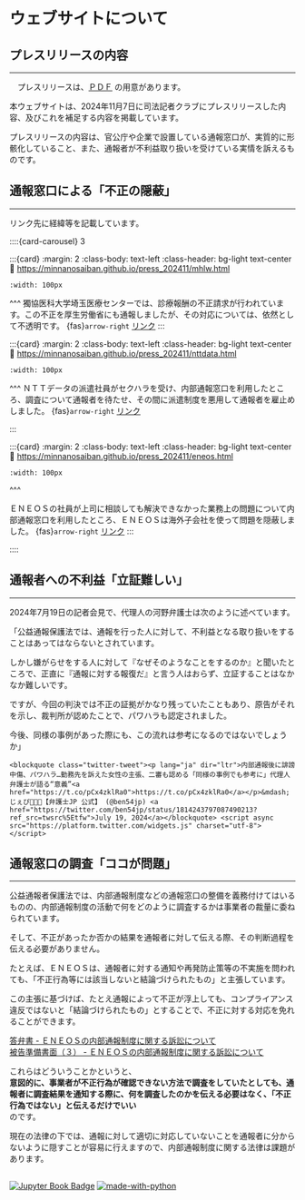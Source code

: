 # ウェブサイトについて

## プレスリリースの内容
---

<i class="fa-regular fa-file-pdf fa-2x"></i>　プレスリリースは、[ＰＤＦ](https://minnanosaiban.github.io/press_202411/_static/20241105_press.pdf) の用意があります。

本ウェブサイトは、2024年11月7日に司法記者クラブにプレスリリースした内容、及びこれを補足する内容を掲載しています。

プレスリリースの内容は、官公庁や企業で設置している通報窓口が、実質的に形骸化していること、また、通報者が不利益取り扱いを受けている実情を訴えるものです。


## 通報窓口による「不正の隠蔽」
---

リンク先に経緯等を記載しています。

::::{card-carousel} 3

:::{card}
:margin: 2
:class-body: text-left
:class-header: bg-light text-center
:link: https://minnanosaiban.github.io/press_202411/mhlw.html

```{image} https://minnanosaiban.github.io/press_202411/_static/mhlw_logo.png                   
:width: 100px
```

^^^
獨協医科大学埼玉医療センターでは、診療報酬の不正請求が行われています。この不正を厚生労働省にも通報しましたが、その対応については、依然として不透明です。 {fas}`arrow-right` [リンク](https://minnanosaiban.github.io/press_202411/mhlw.html)
:::

:::{card}
:margin: 2
:class-body: text-left
:class-header: bg-light text-center
:link: https://minnanosaiban.github.io/press_202411/nttdata.html

```{image} https://minnanosaiban.github.io/press_202411/_static/nttdata_logo.png                   
:width: 100px
```

^^^
ＮＴＴデータの派遣社員がセクハラを受け、内部通報窓口を利用したところ、調査について通報者を待たせ、その間に派遣制度を悪用して通報者を雇止めしました。 {fas}`arrow-right` [リンク](https://minnanosaiban.github.io/press_202411/nttdata.html)

:::

:::{card}
:margin: 2
:class-body: text-left
:class-header: bg-light text-center
:link: https://minnanosaiban.github.io/press_202411/eneos.html

```{image} https://minnanosaiban.github.io/press_202411/_static/eneos_logo.png                   
:width: 100px
```

^^^

ＥＮＥＯＳの社員が上司に相談しても解決できなかった業務上の問題について内部通報窓口を利用したところ、ＥＮＥＯＳは海外子会社を使って問題を隠蔽しました。 {fas}`arrow-right` [リンク](https://minnanosaiban.github.io/press_202411/eneos.html)
:::

::::


## 通報者への不利益「立証難しい」
---

2024年7月19日の記者会見で、代理人の河野弁護士は次のように述べています。

「公益通報保護法では、通報を行った人に対して、不利益となる取り扱いをすることはあってはならないとされています。

しかし嫌がらせをする人に対して『なぜそのようなことをするのか』と聞いたところで、正直に『通報に対する報復だ』と言う人はおらず、立証することはなかなか難しいです。

ですが、今回の判決では不正の証拠がかなり残っていたこともあり、原告がそれを示し、裁判所が認めたことで、パワハラも認定されました。

今後、同様の事例があった際にも、この流れは参考になるのではないでしょうか」


```{raw} html
<blockquote class="twitter-tweet"><p lang="ja" dir="ltr">内部通報後に誹謗中傷、パワハラ…勤務先を訴えた女性の主張、二審も認める「同様の事例でも参考に」代理人弁護士が語る“意義”<a href="https://t.co/pCx4zklRa0">https://t.co/pCx4zklRa0</a></p>&mdash; じぇぴ👩🏻‍💻【弁護士JP 公式】 (@ben54jp) <a href="https://twitter.com/ben54jp/status/1814243797087490213?ref_src=twsrc%5Etfw">July 19, 2024</a></blockquote> <script async src="https://platform.twitter.com/widgets.js" charset="utf-8"></script>
```



## 通報窓口の調査「ココが問題」
---

公益通報者保護法では、内部通報制度などの通報窓口の整備を義務付けてはいるものの、内部通報制度の活動で何をどのように調査するかは事業者の裁量に委ねられています。

そして、不正があったか否かの結果を通報者に対して伝える際、その判断過程を伝える必要がありません。

たとえば、ＥＮＥＯＳは、通報者に対する通知や再発防止策等の不実施を問われても、「不正行為等には該当しないと結論づけられたもの」と主張しています。

この主張に基づけば、たとえ通報によって不正が浮上しても、コンプライアンス違反ではないと「結論づけられたもの」とすることで、不正に対する対応を免れることができます。

[答弁書 - ＥＮＥＯＳの内部通報制度に関する訴訟について](https://minnanosaiban.github.io/hotline/2024allegation.html#toben_35)<br>
[被告準備書面（３） - ＥＮＥＯＳの内部通報制度に関する訴訟について](https://minnanosaiban.github.io/hotline/2024allegation.html#hikoku3_223)

これらはどういうことかというと、<br>
**意図的に、事業者が不正行為が確認できない方法で調査をしていたとしても、通報者に調査結果を通知する際に、何を調査したのかを伝える必要はなく、「不正行為ではない」と伝えるだけでいい**<br>
のです。

現在の法律の下では、通報に対して適切に対応していないことを通報者に分からないように隠すことが容易に行えますので、内部通報制度に関する法律は課題があります。

##
[![Jupyter Book Badge](https://jupyterbook.org/_images/badge.svg)](https://jupyterbook.org)
[![made-with-python](https://img.shields.io/badge/Made%20with-Python-1f425f.svg)](https://www.python.org/)
